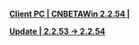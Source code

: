 **[Client PC | CNBETAWin 2.2.54 |  ](https://autopatchcn.bhsr.com/client/beta/20240524111603_TZHPxvCZGt1eRV0w/StarRail_2.2.54.zip)**

**[Update | 2.2.53 -> 2.2.54](https://autopatchcn.bhsr.com/client/hkrpg_cn/game_2.2.53_2.2.54_hdiff_GUdpMZLRReCpnJdX.zip)**